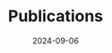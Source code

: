 ---
title: 'Publications'
date: 2024-09-06
type: landing

# # View.
# view: citation

# # Optional header image (relative to `static/media/` folder).
# banner:
#   caption: ''
#   image: ''
# ---

design:
  # Section spacing
  spacing: '5rem'

# Page sections
sections:
#   - block: collection
#     content:
#       title: Publications
#       text: ""
#       filters:
#         folders:
#           - current_projects
#     design:
#       view: article-grid
#       fill_image: true
#       columns: 3
#   - block: collection
#     content:
#       title: Past Projects
#       text: ""
#       filters:
#         folders:
#           - past_projects
#     design:
#       view: article-grid
#       fill_image: true
#       columns: 3
  # - block: collection
  #   content:
  #     title: Publications
  #     text: ""
  #     filters:
  #       folders:
  #         - publications
  #       featured_only: false
  #   design:
  #     view: citation
# Rather than using a citation view, instead use a basic markdown view with manually-added publication information.
  - block: markdown
    design:
      columns: '1'
      css_style: |
        @media (max-width: 600px) {
          .publication-list {
            font-size: small;
            max-width: 100%;
            color: blue;
          }
        }
        @media (min-width: 601px) {
          .publication-list {
            font-size: medium;
            max-width: 1000px;
          }
        }
    content:
      title: Publications
      text: |
        <p style="text-align: left;"><b style="font-size: large;">2024</b></p>
        <ul style="list-style-position: inside; padding-left: 0; width: 1000px;">
          <li style="font-size: medium; text-align: left;">Hiep Nguyen, Haiyang Tang, Matthew Alger, Antoine Marchal, <b>Eric G. M. Muller</b>, Cheng Soon Ong, N. M. McClure-Griffiths. TPCNet: Representation learning for HI mapping <i>Monthly Notices of the Royal Astronomical Society, Volume XX, Issue X, November 2024, Pages XXX</i><br><a href="http://arxiv.org/abs/2411.13325">arxiv</a> <a href="https://doi.org/10.48550/arXiv.2411.13325">DOI</a></li>
        </ul>
  
---